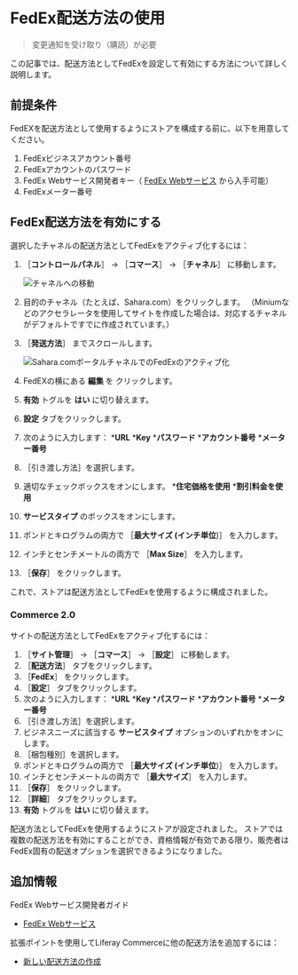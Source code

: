 # FedEx配送方法の使用

> 変更通知を受け取り（購読）が必要

この記事では、配送方法としてFedExを設定して有効にする方法について詳しく説明します。

## 前提条件

FedEXを配送方法として使用するようにストアを構成する前に、以下を用意してください。

1. FedExビジネスアカウント番号
1. FedExアカウントのパスワード
1. FedEx Webサービス開発者キー（ [FedEx Webサービス](https://www.fedex.com/en-us/developer/web-services.html) から入手可能）
1. FedExメーター番号

## FedEx配送方法を有効にする

選択したチャネルの配送方法としてFedExをアクティブ化するには：

1. ［**コントロールパネル**］ → ［**コマース**］ → ［**チャネル**］ に移動します。

    ![チャネルへの移動](./using-the-fedex-shipping-method/images/01.png)

1. 目的のチャネル（たとえば、Sahara.com）をクリックします。 （Miniumなどのアクセラレータを使用してサイトを作成した場合は、対応するチャネルがデフォルトですでに作成されています。）
1. ［**発送方法**］ までスクロールします。

    ![Sahara.comポータルチャネルでのFedExのアクティブ化](./using-the-fedex-shipping-method/images/02.png)

1. FedEXの横にある **編集** を クリックします。
1. **有効** トグルを **はい** に切り替えます。
1. **設定** タブをクリックします。
1. 次のように入力します：
    ***URL**
    ***Key**
    ***パスワード**
    ***アカウント番号**
    ***メーター番号**
1. ［引き渡し方法］を選択します。
1. 適切なチェックボックスをオンにします。
    ***住宅価格を使用**
    ***割引料金を使用**
1. **サービスタイプ** のボックスをオンにします。
1. ポンドとキログラムの両方で ［**最大サイズ (インチ単位**)］ を入力します。
1. インチとセンチメートルの両方で ［**Max Size**］ を入力します。
1. ［**保存**］ をクリックします。

これで、ストアは配送方法としてFedExを使用するように構成されました。

### Commerce 2.0

サイトの配送方法としてFedExをアクティブ化するには：

1. ［**サイト管理**］ → ［**コマース**］ → ［**設定**］ に移動します。
1. ［**配送方法**］ タブをクリックします。
1. ［**FedEx**］ をクリックします。
1. ［**設定**］ タブをクリックします。
1. 次のように入力します：
    ***URL**
    ***Key**
    ***パスワード**
    ***アカウント番号**
    ***メーター番号**
1. ［引き渡し方法］を選択します。
1. ビジネスニーズに該当する **サービスタイプ** オプションのいずれかをオンにします。
1. ［梱包種別］を選択します。
1. ポンドとキログラムの両方で ［**最大サイズ (インチ単位**)］ を入力します。
1. インチとセンチメートルの両方で ［**最大サイズ**］ を入力します。
1. ［**保存**］ をクリックします。
1. ［**詳細**］ タブをクリックします。
1. **有効** トグルを **はい** に切り替えます。

配送方法としてFedExを使用するようにストアが設定されました。 ストアでは複数の配送方法を有効にすることができ、資格情報が有効である限り、販売者はFedEx固有の配送オプションを選択できるようになりました。

## 追加情報

FedEx Webサービス開発者ガイド

* [FedEx Webサービス](https://www.fedex.com/en-us/developer/web-services.html)

拡張ポイントを使用してLiferay Commerceに他の配送方法を追加するには：

* [新しい配送方法の作成](https://help.liferay.com/hc/en-us/articles/360020751831)
